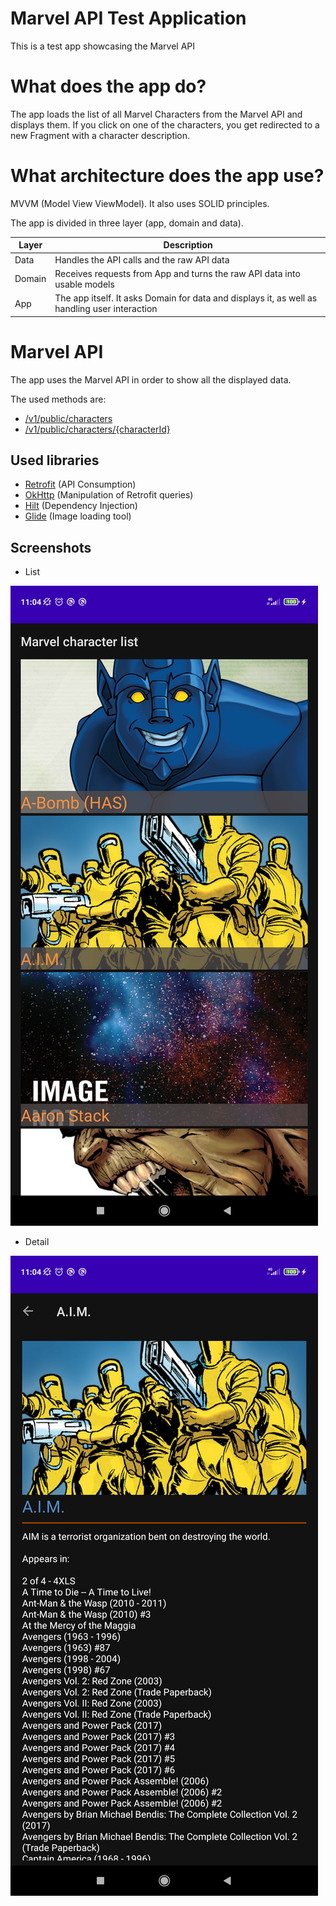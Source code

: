 # Marvel API Test Application

This is a test app showcasing the Marvel API

# What does the app do?

The app loads the list of all Marvel Characters from the Marvel API and displays them. If you click
on one of the characters, you get redirected to a new Fragment with a character description.

# What architecture does the app use?

MVVM (Model View ViewModel). It also uses SOLID principles.

The app is divided in three layer (app, domain and data).

| Layer | Description |
| --- | --- |
| Data | Handles the API calls and the raw API data |
| Domain | Receives requests from App and turns the raw API data into usable models |
| App | The app itself. It asks Domain for data and displays it, as well as handling user interaction |

# Marvel API

The app uses the Marvel API in order to show all the displayed data.

The used methods are:

- [/v1/public/characters](https://developer.marvel.com/docs#!/public/getCreatorCollection_get_0)
- [/v1/public/characters/{characterId}](https://developer.marvel.com/docs#!/public/getCharacterIndividual_get_1)

## Used libraries

- [Retrofit](https://square.github.io/retrofit/) (API Consumption)
- [OkHttp](https://square.github.io/okhttp/) (Manipulation of Retrofit queries)
- [Hilt](https://dagger.dev/hilt/) (Dependency Injection)
- [Glide](https://github.com/bumptech/glide) (Image loading tool)

## Screenshots

- List

![List](/screenshots/list.jpg)

- Detail

![Detail](/screenshots/detail.jpg)
